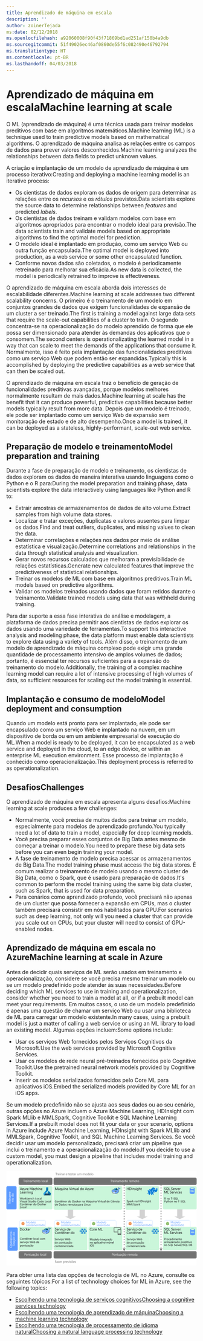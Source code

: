 ```yaml
---
title: Aprendizado de máquina em escala
description: ''
author: zoinerTejada
ms:date: 02/12/2018
ms.openlocfilehash: a92060008f90f43f71869bd1ad251af150b4a9db
ms.sourcegitcommit: 51f49026ec46af0860de55f6c082490e46792794
ms.translationtype: HT
ms.contentlocale: pt-BR
ms.lasthandoff: 04/03/2018
---
```

# <a name="machine-learning-at-scale"></a><span data-ttu-id="f8268-102">Aprendizado de máquina em escala</span><span class="sxs-lookup"><span data-stu-id="f8268-102">Machine learning at scale</span></span>

<span data-ttu-id="f8268-103">O ML (aprendizado de máquina) é uma técnica usada para treinar modelos preditivos com base em algoritmos matemáticos.</span><span class="sxs-lookup"><span data-stu-id="f8268-103">Machine learning (ML) is a technique used to train predictive models based on mathematical algorithms.</span></span> <span data-ttu-id="f8268-104">O aprendizado de máquina analisa as relações entre os campos de dados para prever valores desconhecidos.</span><span class="sxs-lookup"><span data-stu-id="f8268-104">Machine learning analyzes the relationships between data fields to predict unknown values.</span></span>

<span data-ttu-id="f8268-105">A criação e implantação de um modelo de aprendizado de máquina é um processo iterativo:</span><span class="sxs-lookup"><span data-stu-id="f8268-105">Creating and deploying a machine learning model is an iterative process:</span></span>

* <span data-ttu-id="f8268-106">Os cientistas de dados exploram os dados de origem para determinar as relações entre os *recursos* e os *rótulos* previstos.</span><span class="sxs-lookup"><span data-stu-id="f8268-106">Data scientists explore the source data to determine relationships between *features* and predicted *labels*.</span></span>
* <span data-ttu-id="f8268-107">Os cientistas de dados treinam e validam modelos com base em algoritmos apropriados para encontrar o modelo ideal para previsão.</span><span class="sxs-lookup"><span data-stu-id="f8268-107">The data scientists train and validate models based on appropriate algorithms to find the optimal model for prediction.</span></span>
* <span data-ttu-id="f8268-108">O modelo ideal é implantado em produção, como um serviço Web ou outra função encapsulada.</span><span class="sxs-lookup"><span data-stu-id="f8268-108">The optimal model is deployed into production, as a web service or some other encapsulated function.</span></span>
* <span data-ttu-id="f8268-109">Conforme novos dados são coletados, o modelo é periodicamente retreinado para melhorar sua eficácia.</span><span class="sxs-lookup"><span data-stu-id="f8268-109">As new data is collected, the model is periodically retrained to improve is effectiveness.</span></span>

<span data-ttu-id="f8268-110">O aprendizado de máquina em escala aborda dois interesses de escalabilidade diferentes.</span><span class="sxs-lookup"><span data-stu-id="f8268-110">Machine learning at scale addresses two different scalability concerns.</span></span> <span data-ttu-id="f8268-111">O primeiro é o treinamento de um modelo em conjuntos grandes de dados que exigem funcionalidades de expansão de um cluster a ser treinado.</span><span class="sxs-lookup"><span data-stu-id="f8268-111">The first is training a model against large data sets that require the scale-out capabilities of a cluster to train.</span></span> <span data-ttu-id="f8268-112">O segundo concentra-se na operacionalização do modelo aprendido de forma que ele possa ser dimensionado para atender às demandas dos aplicativos que o consomem.</span><span class="sxs-lookup"><span data-stu-id="f8268-112">The second centers is operationalizating the learned model in a way that can scale to meet the demands of the applications that consume it.</span></span> <span data-ttu-id="f8268-113">Normalmente, isso é feito pela implantação das funcionalidades preditivas como um serviço Web que podem então ser expandidas.</span><span class="sxs-lookup"><span data-stu-id="f8268-113">Typically this is accomplished by deploying the predictive capabilities as a web service that can then be scaled out.</span></span>

<span data-ttu-id="f8268-114">O aprendizado de máquina em escala traz o benefício de geração de funcionalidades preditivas avançadas, porque modelos melhores normalmente resultam de mais dados.</span><span class="sxs-lookup"><span data-stu-id="f8268-114">Machine learning at scale has the benefit that it can produce powerful, predictive capabilities because better models typically result from more data.</span></span> <span data-ttu-id="f8268-115">Depois que um modelo é treinado, ele pode ser implantado como um serviço Web de expansão sem monitoração de estado e de alto desempenho.</span><span class="sxs-lookup"><span data-stu-id="f8268-115">Once a model is trained, it can be deployed as a stateless, highly-performant, scale-out web service.</span></span> 

## <a name="model-preparation-and-training"></a><span data-ttu-id="f8268-116">Preparação de modelo e treinamento</span><span class="sxs-lookup"><span data-stu-id="f8268-116">Model preparation and training</span></span>

<span data-ttu-id="f8268-117">Durante a fase de preparação de modelo e treinamento, os cientistas de dados exploram os dados de maneira interativa usando linguagens como o Python e o R para:</span><span class="sxs-lookup"><span data-stu-id="f8268-117">During the model preparation and training phase, data scientists explore the data interactively using languages like Python and R to:</span></span>

* <span data-ttu-id="f8268-118">Extrair amostras de armazenamentos de dados de alto volume.</span><span class="sxs-lookup"><span data-stu-id="f8268-118">Extract samples from high volume data stores.</span></span>
* <span data-ttu-id="f8268-119">Localizar e tratar exceções, duplicatas e valores ausentes para limpar os dados.</span><span class="sxs-lookup"><span data-stu-id="f8268-119">Find and treat outliers, duplicates, and missing values to clean the data.</span></span>
* <span data-ttu-id="f8268-120">Determinar correlações e relações nos dados por meio de análise estatística e visualização.</span><span class="sxs-lookup"><span data-stu-id="f8268-120">Determine correlations and relationships in the data through statistical analysis and visualization.</span></span>
* <span data-ttu-id="f8268-121">Gerar novos recursos calculados que melhoram a previsibilidade de relações estatísticas.</span><span class="sxs-lookup"><span data-stu-id="f8268-121">Generate new calculated features that improve the predictiveness of statistical relationships.</span></span>
* <span data-ttu-id="f8268-122">Treinar os modelos de ML com base em algoritmos preditivos.</span><span class="sxs-lookup"><span data-stu-id="f8268-122">Train ML models based on predictive algorithms.</span></span>
* <span data-ttu-id="f8268-123">Validar os modelos treinados usando dados que foram retidos durante o treinamento.</span><span class="sxs-lookup"><span data-stu-id="f8268-123">Validate trained models using data that was withheld during training.</span></span>

<span data-ttu-id="f8268-124">Para dar suporte a essa fase interativa de análise e modelagem, a plataforma de dados precisa permitir aos cientistas de dados explorar os dados usando uma variedade de ferramentas.</span><span class="sxs-lookup"><span data-stu-id="f8268-124">To support this interactive analysis and modeling phase, the data platform must enable data scientists to explore data using a variety of tools.</span></span> <span data-ttu-id="f8268-125">Além disso, o treinamento de um modelo de aprendizado de máquina complexo pode exigir uma grande quantidade de processamento intensivo de amplos volumes de dados; portanto, é essencial ter recursos suficientes para a expansão do treinamento do modelo.</span><span class="sxs-lookup"><span data-stu-id="f8268-125">Additionally, the training of a complex machine learning model can require a lot of intensive processing of high volumes of data, so sufficient resources for scaling out the model training is essential.</span></span>

## <a name="model-deployment-and-consumption"></a><span data-ttu-id="f8268-126">Implantação e consumo de modelo</span><span class="sxs-lookup"><span data-stu-id="f8268-126">Model deployment and consumption</span></span>

<span data-ttu-id="f8268-127">Quando um modelo está pronto para ser implantado, ele pode ser encapsulado como um serviço Web e implantado na nuvem, em um dispositivo de borda ou em um ambiente empresarial de execução do ML.</span><span class="sxs-lookup"><span data-stu-id="f8268-127">When a model is ready to be deployed, it can be encapsulated as a web service and deployed in the cloud, to an edge device, or within an enterprise ML execution environment.</span></span> <span data-ttu-id="f8268-128">Esse processo de implantação é conhecido como operacionalização.</span><span class="sxs-lookup"><span data-stu-id="f8268-128">This deployment process is referred to as operationalization.</span></span>

## <a name="challenges"></a><span data-ttu-id="f8268-129">Desafios</span><span class="sxs-lookup"><span data-stu-id="f8268-129">Challenges</span></span>

<span data-ttu-id="f8268-130">O aprendizado de máquina em escala apresenta alguns desafios:</span><span class="sxs-lookup"><span data-stu-id="f8268-130">Machine learning at scale produces a few challenges:</span></span>

- <span data-ttu-id="f8268-131">Normalmente, você precisa de muitos dados para treinar um modelo, especialmente para modelos de aprendizado profundo.</span><span class="sxs-lookup"><span data-stu-id="f8268-131">You typically need a lot of data to train a model, especially for deep learning models.</span></span>
- <span data-ttu-id="f8268-132">Você precisa preparar esses conjuntos de Big Data antes mesmo de começar a treinar o modelo.</span><span class="sxs-lookup"><span data-stu-id="f8268-132">You need to prepare these big data sets before you can even begin training your model.</span></span>
- <span data-ttu-id="f8268-133">A fase de treinamento de modelo precisa acessar os armazenamentos de Big Data.</span><span class="sxs-lookup"><span data-stu-id="f8268-133">The model training phase must access the big data stores.</span></span> <span data-ttu-id="f8268-134">É comum realizar o treinamento de modelo usando o mesmo cluster de Big Data, como o Spark, que é usado para preparação de dados.</span><span class="sxs-lookup"><span data-stu-id="f8268-134">It's common to perform the model training using the same big data cluster, such as Spark, that is used for data preparation.</span></span> 
- <span data-ttu-id="f8268-135">Para cenários como aprendizado profundo, você precisará não apenas de um cluster que possa fornecer a expansão em CPUs, mas o cluster também precisará consistir em nós habilitados para GPU.</span><span class="sxs-lookup"><span data-stu-id="f8268-135">For scenarios such as deep learning, not only will you need a cluster that can provide you scale out on CPUs, but your cluster will need to consist of GPU-enabled nodes.</span></span>

## <a name="machine-learning-at-scale-in-azure"></a><span data-ttu-id="f8268-136">Aprendizado de máquina em escala no Azure</span><span class="sxs-lookup"><span data-stu-id="f8268-136">Machine learning at scale in Azure</span></span>

<span data-ttu-id="f8268-137">Antes de decidir quais serviços de ML serão usados em treinamento e operacionalização, considere se você precisa mesmo treinar um modelo ou se um modelo predefinido pode atender às suas necessidades.</span><span class="sxs-lookup"><span data-stu-id="f8268-137">Before deciding which ML services to use in training and operationalization, consider whether you need to train a model at all, or if a prebuilt model can meet your requirements.</span></span> <span data-ttu-id="f8268-138">Em muitos casos, o uso de um modelo predefinido é apenas uma questão de chamar um serviço Web ou usar uma biblioteca de ML para carregar um modelo existente.</span><span class="sxs-lookup"><span data-stu-id="f8268-138">In many cases, using a prebuilt model is just a matter of calling a web service or using an ML library to load an existing model.</span></span> <span data-ttu-id="f8268-139">Algumas opções incluem:</span><span class="sxs-lookup"><span data-stu-id="f8268-139">Some options include:</span></span> 

- <span data-ttu-id="f8268-140">Usar os serviços Web fornecidos pelos Serviços Cognitivos da Microsoft.</span><span class="sxs-lookup"><span data-stu-id="f8268-140">Use the web services provided by Microsoft Cognitive Services.</span></span>
- <span data-ttu-id="f8268-141">Usar os modelos de rede neural pré-treinados fornecidos pelo Cognitive Toolkit.</span><span class="sxs-lookup"><span data-stu-id="f8268-141">Use the pretrained neural network models provided by Cognitive Toolkit.</span></span>
- <span data-ttu-id="f8268-142">Inserir os modelos serializados fornecidos pelo Core ML para aplicativos iOS.</span><span class="sxs-lookup"><span data-stu-id="f8268-142">Embed the serialized models provided by Core ML for an iOS apps.</span></span> 

<span data-ttu-id="f8268-143">Se um modelo predefinido não se ajusta aos seus dados ou ao seu cenário, outras opções no Azure incluem o Azure Machine Learning, HDInsight com Spark MLlib e MMLSpark, Cognitive Toolkit e SQL Machine Learning Services.</span><span class="sxs-lookup"><span data-stu-id="f8268-143">If a prebuilt model does not fit your data or your scenario, options in Azure include Azure Machine Learning, HDInsight with Spark MLlib and MMLSpark, Cognitive Toolkit, and SQL Machine Learning Services.</span></span> <span data-ttu-id="f8268-144">Se você decidir usar um modelo personalizado, precisará criar um pipeline que inclui o treinamento e a operacionalização do modelo.</span><span class="sxs-lookup"><span data-stu-id="f8268-144">If you decide to use a custom model, you must design a pipeline that includes model training and operationalization.</span></span> 

![Opções de modelo no Azure](./images/machine-learning-model-training-and-deployment.png)

<span data-ttu-id="f8268-146">Para obter uma lista das opções de tecnologia de ML no Azure, consulte os seguintes tópicos:</span><span class="sxs-lookup"><span data-stu-id="f8268-146">For a list of technology choices for ML in Azure, see the following topics:</span></span>

- [<span data-ttu-id="f8268-147">Escolhendo uma tecnologia de serviços cognitivos</span><span class="sxs-lookup"><span data-stu-id="f8268-147">Choosing a cognitive services technology</span></span>](../technology-choices/cognitive-services.md)
- [<span data-ttu-id="f8268-148">Escolhendo uma tecnologia de aprendizado de máquina</span><span class="sxs-lookup"><span data-stu-id="f8268-148">Choosing a machine learning technology</span></span>](../technology-choices/data-science-and-machine-learning.md)
- [<span data-ttu-id="f8268-149">Escolhendo uma tecnologia de processamento de idioma natural</span><span class="sxs-lookup"><span data-stu-id="f8268-149">Choosing a natural language processing technology</span></span>](../technology-choices/natural-language-processing.md)
